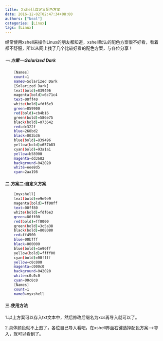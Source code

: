 ```yaml
---
title: Ｘshell自定义配色方案
date: 2016-12-02T02:47:34+08:00
authors: ["Neal"]
categories: [Linux]
tags: [Linux]
---
```


经常使用xshell来操作Linux的朋友都知道，xshell默认的配色方案很不好看，看着都不舒服，所以从网上找了几个比较好看的配色方案，与各位分享！
<!--more-->

##### 一.方案一:Solarized Dark
```sh
    [Names]
	count=1
	name0=Solarized Dark
	[Solarized Dark]
	text(bold)=839496
	magenta(bold)=6c71c4
	text=00ff40
	white(bold)=fdf6e3
	green=859900
	red(bold)=cb4b16
	green(bold)=586e75
	black(bold)=073642
	red=dc322f
	blue=268bd2
	black=002b36
	blue(bold)=839496
	yellow(bold)=657b83
	cyan(bold)=93a1a1
	yellow=b58900
	magenta=dd3682
	background=042028
	white=eee8d5
	cyan=2aa198
```
#### 二.方案二:自定义方案
```sh
    [myxshell]
	text(bold)=e9e9e9
	magenta(bold)=ff00ff
	text=00ff80
	white(bold)=fdf6e3
	green=80ff00
	red(bold)=ff0000
	green(bold)=3c5a38
	black(bold)=808080
	red=ff4500
	blue=00bfff
	black=000000
	blue(bold)=1e90ff
	yellow(bold)=ffff00
	cyan(bold)=00ffff
	yellow=c0c000
	magenta=c000c0
	background=042028
	white=c0c0c0
	cyan=00c0c0
	[Names]
	count=1
	name0=myxshell
```
#### 三.使用方法
 1.以上方案可以存入txt文本中，然后修改后缀名为xcs再导入就可以了。

 2.具体颜色就不上图了，各位自己导入看吧，在xshell界面右键选择配色方案-->导入，就可以看到了。


